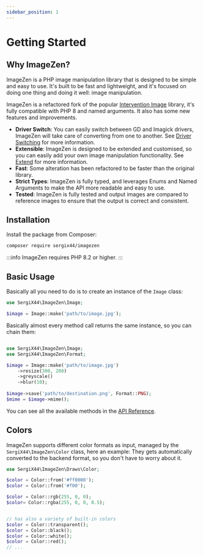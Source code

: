 ```yaml
---
sidebar_position: 1
---
```


# Getting Started

## Why ImageZen?

ImageZen is a PHP image manipulation library that is designed to be simple and easy to use. It's built to be fast and
lightweight, and it's focused on doing one thing and doing it well: image manipulation.

ImageZen is a refactored fork of the popular [Intervention Image](https://github.com/intervention/image) library, it's
fully compatible with PHP 8 and named arguments. It also has some new features and improvements.

- **Driver Switch**: You can easily switch between GD and Imagick drivers, ImageZen will take care of converting from
  one to another. See [Driver Switching](/docs/supported-formats#switching-backends-on-the-fly) for more information.
- **Extensible**: ImageZen is designed to be extended and customised, so you can easily add your own image manipulation
  functionality. See [Extend](/docs/extend) for more information.
- **Fast**: Some alteration has been refactored to be faster than the original library.
- **Strict Types**: ImageZen is fully typed, and leverages Enums and Named Arguments to make the API more readable and
  easy to use.
- **Tested**: ImageZen is fully tested and output images are compared to reference images to ensure that the output is
  correct and consistent.

## Installation

Install the package from Composer:

```bash
composer require sergix44/imagezen
```

:::info
ImageZen requires PHP 8.2 or higher.
:::

## Basic Usage

Basically all you need to do is to create an instance of the `Image` class:

```php
use SergiX44\ImageZen\Image;

$image = Image::make('path/to/image.jpg');
```

Basically almost every method call returns the same instance, so you can chain them:

```php

use SergiX44\ImageZen\Image;
use SergiX44\ImageZen\Format;

$image = Image::make('path/to/image.jpg')
    ->resize(300, 200)
    ->greyscale()
    ->blur(10);
    
$image->save('path/to/destination.png', Format::PNG);
$mime = $image->mime();
```

You can see all the available methods in the [API Reference](/docs/category/available-methods).

## Colors

ImageZen supports different color formats as input, managed by the `SergiX44\ImageZen\Color` class, here an example:
They gets automatically converted to the backend format, so you don't have to worry about it.

```php
use SergiX44\ImageZen\Draws\Color;

$color = Color::from('#ff0000');
$color = Color::from('#f00');

$color = Color::rgb(255, 0, 0);
$color= Color::rgba(255, 0, 0, 0.5);


// has also a variety of built-in colors
$color = Color::transparent();
$color = Color::black();
$color = Color::white();
$color = Color::red();
// ...

```
